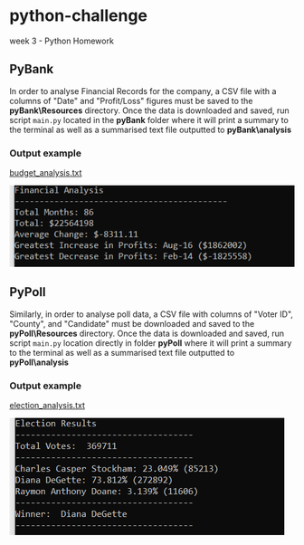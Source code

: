 # python-challenge
week 3 - Python Homework
## PyBank
In order to analyse Financial Records for the company, a CSV file with a columns of "Date" and "Profit/Loss" figures must be saved to the **pyBank\Resources** directory. 
Once the data is downloaded and saved, run script `main.py` located in the **pyBank** folder where it will print a summary to the terminal as well as a summarised text file outputted to **pyBank\analysis**

### Output example
[budget_analysis.txt](PyBank/analysis/budget_analysis.txt)

![alt=""](images/financial_analysis.png)

## PyPoll
Similarly, in order to analyse poll data, a CSV file with columns of "Voter ID", "County", and "Candidate" must be downloaded and saved to the **pyPoll\Resources** directory.
Once the data is downloaded and saved, run script `main.py` location directly in folder **pyPoll** where it will print a summary to the terminal as well as a summarised text file outputted to **pyPoll\analysis** 

### Output example
[election_analysis.txt](PyPoll/analysis/election_analysis.txt)

![alt=""](images/election_results.png)